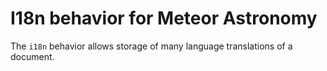 # I18n behavior for Meteor Astronomy

The `i18n` behavior allows storage of many language translations of a document.
